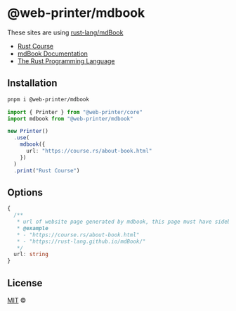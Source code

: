 # @web-printer/mdbook

These sites are using [rust-lang/mdBook](https://github.com/rust-lang/mdBook)
- [Rust Course](https://course.rs/about-book.html)
- [mdBook Documentation](https://rust-lang.github.io/mdBook/)
- [The Rust Programming Language](https://doc.rust-lang.org/book/)

## Installation
```bash
pnpm i @web-printer/mdbook
```

```ts
import { Printer } from "@web-printer/core"
import mdbook from "@web-printer/mdbook"

new Printer()
  .use(
    mdbook({
      url: "https://course.rs/about-book.html"
    })
  )
  .print("Rust Course")
```

## Options

```ts
{
  /**
   * url of website page generated by mdbook, this page must have sidebar outline
   * @example
   * - "https://course.rs/about-book.html"
   * - "https://rust-lang.github.io/mdBook/"
   */
  url: string
}
```

## License

<a href="../../LICENSE">MIT</a> <span>©</span> <a href="https://github.com/ourongxing"><img width=15 src="https://avatars.githubusercontent.com/u/48356807?v=4"></a>
